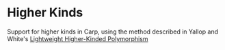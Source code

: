 # Higher Kinds

Support for higher kinds in Carp, using the method described in Yallop and
White's
[Lightweight Higher-Kinded Polymorphism](https://www.cl.cam.ac.uk/~jdy22/papers/lightweight-higher-kinded-polymorphism.pdf)
